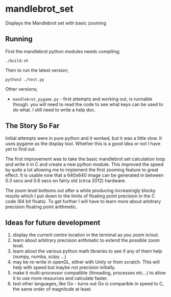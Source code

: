 # mandlebrot_set

Displays the Mandlebrot set with basic zooming

## Running

First the mandlebrot python modules needs compiling;

    ./build.sh

Then to run the latest version;

    python3 ./test.py

Other versions;

 * `mandlebrot_pygame.py` - first attempts and working out, is runnable though. you will need to read the code to see what keys can be used to do what.  I still need to write a help doc.

## The Story So Far

Initial attempts were in pure python and it worked, but it was a little slow. It uses 
pygame as the display tool. Whether this is a good idea or not I have yet to find out.

The first improvement was to take the basic mandlebrot set calculation loop and write 
it in C and create a new python module.  This improved the speed by quite a lot allowing
me to implement the first zooming feature to great effect.  It is usable now that a
640x640 image can be generated in between 0.3 secs and 0.6 secs on fairly old (circa 2012)
hardware.

The zoom level bottoms out after a while producing increasingly blocky results which I
put down to the limits of floating point precision in the C code (64 bit floats). To get further I will have to learn more about arbitrary precision floating point arithmetic.


## Ideas for future development

1. display the current centre location in the terminal as you zoom in/out.
1. learn about arbitrary precision arithmatic to extend the possible zoom level.
1. learn about the various python math libraries to see if any of them help (numpy, numba, scipy ...)
1. may be re-write in openGL, either with Unity or from scratch. This will help with speed but maybe not precision initially.
1. make it multi-processor compatible (threading, processes etc...) to allow it to use more resources and calculate faster.
1. test other languages, like Go - turns out Go is comparible in speed to C, the same order of magnitude at least.